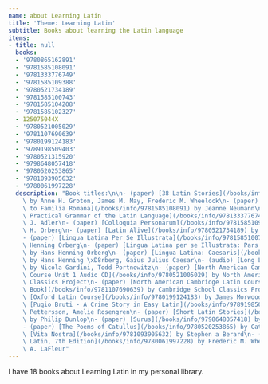 ```yaml
---
name: about Learning Latin
title: 'Theme: Learning Latin'
subtitle: Books about learning the Latin language
items:
- title: null
  books:
  - '9780865162891'
  - '9781585108091'
  - '9781333776749'
  - '9781585109388'
  - '9780521734189'
  - '9781585100743'
  - '9781585104208'
  - '9781585102327'
  - 125075044X
  - '9780521005029'
  - '9781107690639'
  - '9780199124183'
  - '9789198509403'
  - '9780521315920'
  - '9798648057418'
  - '9780520253865'
  - '9781093905632'
  - '9780061997228'
  description: "Book titles:\n\n- (paper) [38 Latin Stories](/books/info/9780865162891)\
    \ by Anne H. Groton, James M. May, Frederic M. Wheelock\n- (paper) [A Companion\
    \ to Familia Romana](/books/info/9781585108091) by Jeanne Neumann\n- (paper) [A\
    \ Practical Grammar of the Latin Language](/books/info/9781333776749) by George\
    \ J. Adler\n- (paper) [Colloquia Personarum](/books/info/9781585109388) by Hans\
    \ H. Orberg\n- (paper) [Latin Alive](/books/info/9780521734189) by Joseph B. Solodow\n\
    - (paper) [Lingua Latina Per Se Illustrata](/books/info/9781585100743) by Hans\
    \ Henning Orberg\n- (paper) [Lingua Latina per se Illustrata: Pars I](/books/info/9781585104208)\
    \ by Hans Henning Orberg\n- (paper) [Lingua Latina: Caesaris](/books/info/9781585102327)\
    \ by Hans Henning \xD8rberg, Gaius Julius Caesar\n- (audio) [Long Live Latin](/books/info/125075044X)\
    \ by Nicola Gardini, Todd Portnowitz\n- (paper) [North American Cambridge Latin\
    \ Course Unit 1 Audio CD](/books/info/9780521005029) by North American Cambridge\
    \ Classics Project\n- (paper) [North American Cambridge Latin Course Unit 1 Student's\
    \ Book](/books/info/9781107690639) by Cambridge School Classics Project\n- (paper)\
    \ [Oxford Latin Course](/books/info/9780199124183) by James Morwood\n- (paper)\
    \ [Pugio Bruti - A Crime Story in Easy Latin](/books/info/9789198509403) by Daniel\
    \ Pettersson, Amelie Rosengren\n- (paper) [Short Latin Stories](/books/info/9780521315920)\
    \ by Philip Dunlop\n- (paper) [Surus](/books/info/9798648057418) by Emm Vanderpool\n\
    - (paper) [The Poems of Catullus](/books/info/9780520253865) by Catullus\n- (paper)\
    \ [Vita Nostra](/books/info/9781093905632) by Stephen a Berard\n- (paper) [Wheelock's\
    \ Latin, 7th Edition](/books/info/9780061997228) by Frederic M. Wheelock, Richard\
    \ A. LaFleur"
---
```

I have 18 books about Learning Latin in my personal library.
